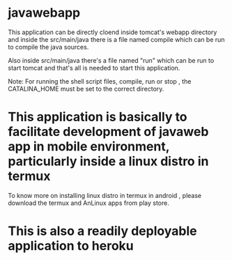 # javawebapp

This application can be directly cloend inside tomcat's webapp directory
and inside the src/main/java there is a file named compile which can be run to compile the java sources.

Also inside src/main/java there's a file named "run" which can be run to start tomcat and that's all is needed to start this application.

Note: For running the shell script files, compile, run or stop , the CATALINA_HOME must be set to the correct directory.

# This application is basically to facilitate development of javaweb app in mobile environment, particularly inside a linux distro in termux

To know more on installing linux distro in termux in android , please download the termux and AnLinux apps from play store.

# This is also a readily deployable application to heroku
